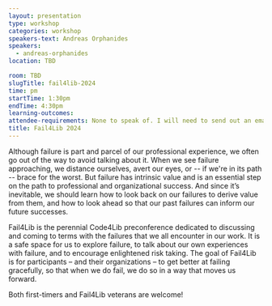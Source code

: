 ```yaml
---
layout: presentation
type: workshop
categories: workshop
speakers-text: Andreas Orphanides
speakers:
  - andreas-orphanides
location: TBD

room: TBD
slugTitle: fail4lib-2024
time: pm
startTime: 1:30pm
endTime: 4:30pm
learning-outcomes:
attendee-requirements: None to speak of. I will need to send out an email to participants at least a couple weeks in advance (ideally) to solicit for lightning talks and to provide readings for case study discussions, though this doesn't preclude late registrants from participating.
title: Fail4Lib 2024
---
```

Although failure is part and parcel of our professional experience, we often go out of the way to avoid talking about it. When we see failure approaching, we distance ourselves, avert our eyes, or -- if we're in its path -- brace for the worst. But failure has intrinsic value and is an essential step on the path to professional and organizational success. And since it’s inevitable, we should learn how to look back on our failures to derive value from them, and how to look ahead so that our past failures can inform our future successes.

Fail4Lib is the perennial Code4Lib preconference dedicated to discussing and coming to terms with the failures that we all encounter in our work. It is a safe space for us to explore failure, to talk about our own experiences with failure, and to encourage enlightened risk taking. The goal of Fail4Lib is for participants – and their organizations – to get better at failing gracefully, so that when we do fail, we do so in a way that moves us forward.

Both first-timers and Fail4Lib veterans are welcome!
